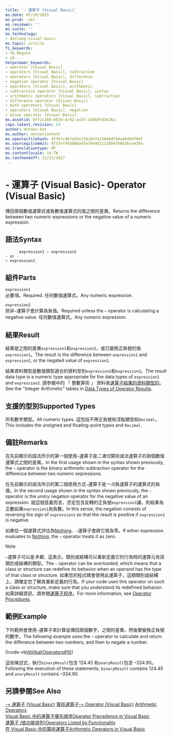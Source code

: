 ```yaml
---
title: '- 運算子 (Visual Basic)'
ms.date: 07/20/2015
ms.prod: .net
ms.reviewer: ''
ms.suite: ''
ms.technology:
- devlang-visual-basic
ms.topic: article
f1_keywords:
- vb.Negate
- vb.-
helpviewer_keywords:
- operator [Visual Basic]
- operators [Visual Basic], subtraction
- operators [Visual Basic], difference
- negation operator [Visual Basic]
- operators [Visual Basic], arithmetic
- subtraction operator [Visual Basic], syntax
- arithmetic operators [Visual Basic], subtraction
- difference operator [Visual Basic]
- math operators [Visual Basic]
- operators [Visual Basic], negation
- minus operator [Visual Basic]
ms.assetid: bff2c368-662d-4c92-ac87-1d9bdfd3426a
caps.latest.revision: 14
author: dotnet-bot
ms.author: dotnetcontent
ms.openlocfilehash: 4ffb7c96fe95e73dc857a15608df94ed8468f9df
ms.sourcegitcommit: 4f3fef493080a43e70e951223894768d36ce430a
ms.translationtype: MT
ms.contentlocale: zh-TW
ms.lasthandoff: 11/21/2017
---
```

# <a name="--operator-visual-basic"></a><span data-ttu-id="6a15f-102">- 運算子 (Visual Basic)</span><span class="sxs-lookup"><span data-stu-id="6a15f-102">- Operator (Visual Basic)</span></span>
<span data-ttu-id="6a15f-103">傳回兩個數值運算式或負數值運算式的值之間的差異。</span><span class="sxs-lookup"><span data-stu-id="6a15f-103">Returns the difference between two numeric expressions or the negative value of a numeric expression.</span></span>  
  
## <a name="syntax"></a><span data-ttu-id="6a15f-104">語法</span><span class="sxs-lookup"><span data-stu-id="6a15f-104">Syntax</span></span>  
  
```  
      expression1 – expression2  
- or -  
– expression1  
```  
  
## <a name="parts"></a><span data-ttu-id="6a15f-105">組件</span><span class="sxs-lookup"><span data-stu-id="6a15f-105">Parts</span></span>  
 `expression1`  
 <span data-ttu-id="6a15f-106">必要項。</span><span class="sxs-lookup"><span data-stu-id="6a15f-106">Required.</span></span> <span data-ttu-id="6a15f-107">任何數值運算式。</span><span class="sxs-lookup"><span data-stu-id="6a15f-107">Any numeric expression.</span></span>  
  
 `expression2`  
 <span data-ttu-id="6a15f-108">除非`–`運算子會計算為負值。</span><span class="sxs-lookup"><span data-stu-id="6a15f-108">Required unless the `–` operator is calculating a negative value.</span></span> <span data-ttu-id="6a15f-109">任何數值運算式。</span><span class="sxs-lookup"><span data-stu-id="6a15f-109">Any numeric expression.</span></span>  
  
## <a name="result"></a><span data-ttu-id="6a15f-110">結果</span><span class="sxs-lookup"><span data-stu-id="6a15f-110">Result</span></span>  
 <span data-ttu-id="6a15f-111">結果是之間的差異`expression1`和`expression2`，或已變換正負號的值`expression1`。</span><span class="sxs-lookup"><span data-stu-id="6a15f-111">The result is the difference between `expression1` and `expression2`, or the negated value of `expression1`.</span></span>  
  
 <span data-ttu-id="6a15f-112">結果資料類型是數值類型適合的資料型別`expression1`和`expression2`。</span><span class="sxs-lookup"><span data-stu-id="6a15f-112">The result data type is a numeric type appropriate for the data types of `expression1` and `expression2`.</span></span> <span data-ttu-id="6a15f-113">請參閱中的 「 整數算術 」 資料表[運算子結果的資料類型的](../../../visual-basic/language-reference/operators/data-types-of-operator-results.md)。</span><span class="sxs-lookup"><span data-stu-id="6a15f-113">See the "Integer Arithmetic" tables in [Data Types of Operator Results](../../../visual-basic/language-reference/operators/data-types-of-operator-results.md).</span></span>  
  
## <a name="supported-types"></a><span data-ttu-id="6a15f-114">支援的型別</span><span class="sxs-lookup"><span data-stu-id="6a15f-114">Supported Types</span></span>  
 <span data-ttu-id="6a15f-115">所有數字類型。</span><span class="sxs-lookup"><span data-stu-id="6a15f-115">All numeric types.</span></span> <span data-ttu-id="6a15f-116">這包括不帶正負號和浮點類型和`Decimal`。</span><span class="sxs-lookup"><span data-stu-id="6a15f-116">This includes the unsigned and floating-point types and `Decimal`.</span></span>  
  
## <a name="remarks"></a><span data-ttu-id="6a15f-117">備註</span><span class="sxs-lookup"><span data-stu-id="6a15f-117">Remarks</span></span>  
 <span data-ttu-id="6a15f-118">在先前顯示的語法所示的第一個使用`–`運算子是*二進位*算術減法運算子的兩個數值運算式之間的差異。</span><span class="sxs-lookup"><span data-stu-id="6a15f-118">In the first usage shown in the syntax shown previously, the `–` operator is the *binary* arithmetic subtraction operator for the difference between two numeric expressions.</span></span>  
  
 <span data-ttu-id="6a15f-119">在先前顯示的語法所示的第二個使用方式`–`運算子是*一元*負運算子的運算式的負值。</span><span class="sxs-lookup"><span data-stu-id="6a15f-119">In the second usage shown in the syntax shown previously, the `–` operator is the *unary* negation operator for the negative value of an expression.</span></span> <span data-ttu-id="6a15f-120">就這個意義而言，否定包含反轉的正負號`expression1`讓，則結果為正數如果`expression1`為負數。</span><span class="sxs-lookup"><span data-stu-id="6a15f-120">In this sense, the negation consists of reversing the sign of `expression1` so that the result is positive if `expression1` is negative.</span></span>  
  
 <span data-ttu-id="6a15f-121">如果任一個運算式評估為[Nothing](../../../visual-basic/language-reference/nothing.md)、`–`運算子會將它視為零。</span><span class="sxs-lookup"><span data-stu-id="6a15f-121">If either expression evaluates to [Nothing](../../../visual-basic/language-reference/nothing.md), the `–` operator treats it as zero.</span></span>  
  
> [!NOTE]
>  <span data-ttu-id="6a15f-122">`–`運算子可以是*多載*，這表示，類別或結構可以重新定義它的行為時的運算元有該類別或結構的類型。</span><span class="sxs-lookup"><span data-stu-id="6a15f-122">The `–` operator can be *overloaded*, which means that a class or structure can redefine its behavior when an operand has the type of that class or structure.</span></span> <span data-ttu-id="6a15f-123">如果您的程式碼會使用此運算子，這類類別或結構上，請確定您了解其重新定義的行為。</span><span class="sxs-lookup"><span data-stu-id="6a15f-123">If your code uses this operator on such a class or structure, make sure that you understand its redefined behavior.</span></span> <span data-ttu-id="6a15f-124">如需詳細資訊，請參閱[運算子程序](../../../visual-basic/programming-guide/language-features/procedures/operator-procedures.md)。</span><span class="sxs-lookup"><span data-stu-id="6a15f-124">For more information, see [Operator Procedures](../../../visual-basic/programming-guide/language-features/procedures/operator-procedures.md).</span></span>  
  
## <a name="example"></a><span data-ttu-id="6a15f-125">範例</span><span class="sxs-lookup"><span data-stu-id="6a15f-125">Example</span></span>  
 <span data-ttu-id="6a15f-126">下列範例會使用`–`運算子來計算並傳回兩個數字，之間的差異，然後要變換正負號的數字。</span><span class="sxs-lookup"><span data-stu-id="6a15f-126">The following example uses the `–` operator to calculate and return the difference between two numbers, and then to negate a number.</span></span>  
  
 [!code-vb[VbVbalrOperators#10](../../../visual-basic/language-reference/operators/codesnippet/VisualBasic/subtraction-operator_1.vb)]  
  
 <span data-ttu-id="6a15f-127">這些陳述式，執行`binaryResult`包含 124.45 和`unaryResult`包含 –334.90。</span><span class="sxs-lookup"><span data-stu-id="6a15f-127">Following the execution of these statements, `binaryResult` contains 124.45 and `unaryResult` contains –334.90.</span></span>  
  
## <a name="see-also"></a><span data-ttu-id="6a15f-128">另請參閱</span><span class="sxs-lookup"><span data-stu-id="6a15f-128">See Also</span></span>  
 <span data-ttu-id="6a15f-129">[-= 運算子 (Visual Basic)](../../../visual-basic/language-reference/operators/subtraction-assignment-operator.md) [算術運算子](../../../visual-basic/language-reference/operators/arithmetic-operators.md)</span><span class="sxs-lookup"><span data-stu-id="6a15f-129">[-= Operator (Visual Basic)](../../../visual-basic/language-reference/operators/subtraction-assignment-operator.md) [Arithmetic Operators](../../../visual-basic/language-reference/operators/arithmetic-operators.md)</span></span>  
 [<span data-ttu-id="6a15f-130">Visual Basic 中的運算子優先順序</span><span class="sxs-lookup"><span data-stu-id="6a15f-130">Operator Precedence in Visual Basic</span></span>](../../../visual-basic/language-reference/operators/operator-precedence.md)  
 [<span data-ttu-id="6a15f-131">運算子 (依功能排列)</span><span class="sxs-lookup"><span data-stu-id="6a15f-131">Operators Listed by Functionality</span></span>](../../../visual-basic/language-reference/operators/operators-listed-by-functionality.md)  
 [<span data-ttu-id="6a15f-132">在 Visual Basic 中的算術運算子</span><span class="sxs-lookup"><span data-stu-id="6a15f-132">Arithmetic Operators in Visual Basic</span></span>](../../../visual-basic/programming-guide/language-features/operators-and-expressions/arithmetic-operators.md)
